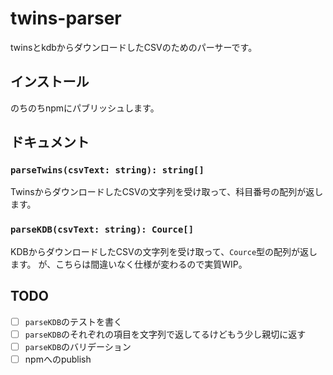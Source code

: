 # twins-parser

twinsとkdbからダウンロードしたCSVのためのパーサーです。

## インストール

のちのちnpmにパブリッシュします。

## ドキュメント

### `parseTwins(csvText: string): string[]`

TwinsからダウンロードしたCSVの文字列を受け取って、科目番号の配列が返します。

### `parseKDB(csvText: string): Cource[]`
KDBからダウンロードしたCSVの文字列を受け取って、`Cource`型の配列が返します。
が、こちらは間違いなく仕様が変わるので実質WIP。

## TODO

- [ ] `parseKDB`のテストを書く
- [ ] `parseKDB`のそれぞれの項目を文字列で返してるけどもう少し親切に返す
- [ ] `parseKDB`のバリデーション
- [ ] npmへのpublish
